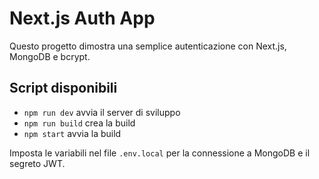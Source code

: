 # Next.js Auth App

Questo progetto dimostra una semplice autenticazione con Next.js, MongoDB e bcrypt.

## Script disponibili

- `npm run dev` avvia il server di sviluppo
- `npm run build` crea la build
- `npm start` avvia la build

Imposta le variabili nel file `.env.local` per la connessione a MongoDB e il segreto JWT.
